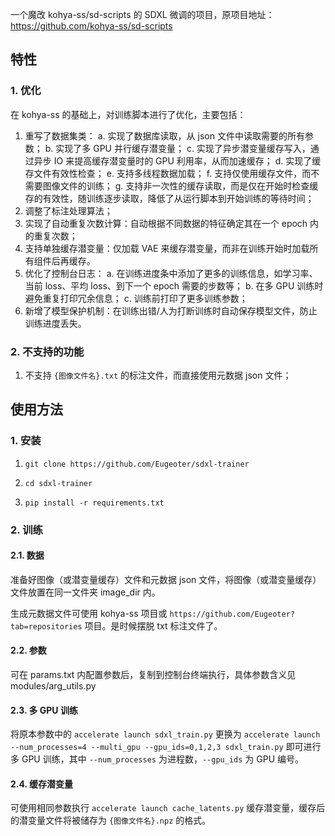一个魔改 kohya-ss/sd-scripts 的 SDXL 微调的项目，原项目地址：https://github.com/kohya-ss/sd-scripts

## 特性

### 1. 优化

在 kohya-ss 的基础上，对训练脚本进行了优化，主要包括：

1. 重写了数据集类：
   a. 实现了数据库读取，从 json 文件中读取需要的所有参数；
   b. 实现了多 GPU 并行缓存潜变量；
   c. 实现了异步潜变量缓存写入，通过异步 IO 来提高缓存潜变量时的 GPU 利用率，从而加速缓存；
   d. 实现了缓存文件有效性检查；
   e. 支持多线程数据加载；
   f. 支持仅使用缓存文件，而不需要图像文件的训练；
   g. 支持非一次性的缓存读取，而是仅在开始时检查缓存的有效性，随训练逐步读取，降低了从运行脚本到开始训练的等待时间；
2. 调整了标注处理算法；
3. 实现了自动重复次数计算：自动根据不同数据的特征确定其在一个 epoch 内的重复次数；
4. 支持单独缓存潜变量：仅加载 VAE 来缓存潜变量，而非在训练开始时加载所有组件后再缓存。
5. 优化了控制台日志：
   a. 在训练进度条中添加了更多的训练信息，如学习率、当前 loss、平均 loss、到下一个 epoch 需要的步数等；
   b. 在多 GPU 训练时避免重复打印冗余信息；
   c. 训练前打印了更多训练参数；
6. 新增了模型保护机制：在训练出错/人为打断训练时自动保存模型文件，防止训练进度丢失。

### 2. 不支持的功能

1. 不支持 `{图像文件名}.txt` 的标注文件，而直接使用元数据 json 文件；

## 使用方法

### 1. 安装

1. `git clone https://github.com/Eugeoter/sdxl-trainer`

2. `cd sdxl-trainer`

3. `pip install -r requirements.txt`

### 2. 训练

#### 2.1. 数据

准备好图像（或潜变量缓存）文件和元数据 json 文件，将图像（或潜变量缓存）文件放置在同一文件夹 image_dir 内。

生成元数据文件可使用 kohya-ss 项目或 `https://github.com/Eugeoter?tab=repositories` 项目。是时候摆脱 txt 标注文件了。

#### 2.2. 参数

可在 params.txt 内配置参数后，复制到控制台终端执行，具体参数含义见 modules/arg_utils.py

#### 2.3. 多 GPU 训练

将原本参数中的 `accelerate launch sdxl_train.py` 更换为 `accelerate launch --num_processes=4 --multi_gpu --gpu_ids=0,1,2,3 sdxl_train.py` 即可进行多 GPU 训练，其中 `--num_processes` 为进程数，`--gpu_ids` 为 GPU 编号。

#### 2.4. 缓存潜变量

可使用相同参数执行 `accelerate launch cache_latents.py` 缓存潜变量，缓存后的潜变量文件将被储存为 `{图像文件名}.npz` 的格式。
